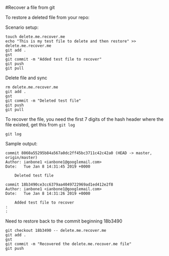 #Recover a file from git

To restore a deleted file from your repo:

Scenario setup:

```
touch delete.me.recover.me
echo "This is my test file to delete and then restore" >> delete.me.recover.me
git add .
gst
git commit -m "Added test file to recover"
git push
git pull
```

Delete file and sync

```
rm delete.me.recover.me
git add .
gst
git commit -m "Deleted test file"
git push
git pull
```

To recover the file, you need the first 7 digits of the hash header where the file existed, get this from `git log`

```
git log
```

Sample output:

```
commit 8060a55295b84a567a0dc2ff45bc3711c42c42a0 (HEAD -> master, origin/master)
Author: ianbone1 <ianbone1@googlemail.com>
Date:   Tue Jan 8 14:31:45 2019 +0000

    Deleted test file

commit 18b3490ce3cc6379aa4049722969ad1ed412e2f8
Author: ianbone1 <ianbone1@googlemail.com>
Date:   Tue Jan 8 14:31:26 2019 +0000

    Added test file to recover
:
:
```

Need to restore back to the commit beginning 18b3490

```
git checkout 18b3490 -- delete.me.recover.me
git add .
gst
git commit -m "Recovered the delete.me.recover.me file"
git push
```
